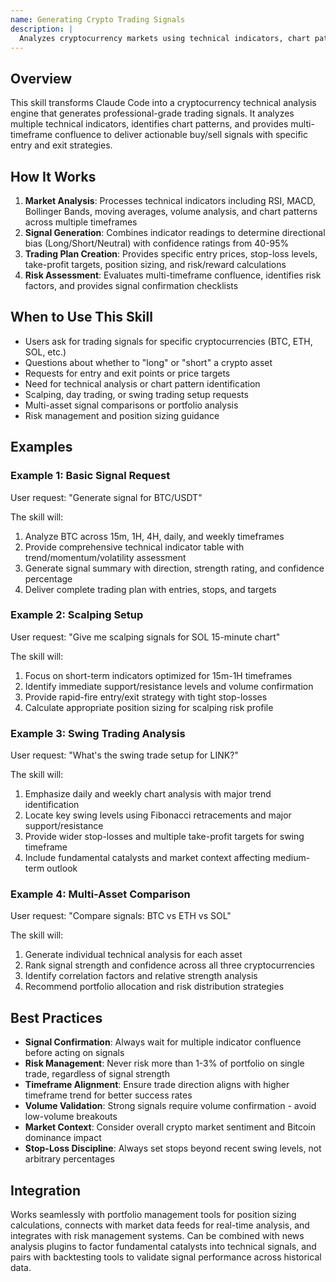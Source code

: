 ```yaml
---
name: Generating Crypto Trading Signals
description: |
  Analyzes cryptocurrency markets using technical indicators, chart patterns, and multi-timeframe analysis to generate actionable trading signals. Activates when users request trading signals, ask about entry/exit points, need technical analysis, or want directional bias for crypto assets. Provides comprehensive signal strength ratings, risk management guidelines, and specific trading plans with entry prices, stop-losses, and take-profit targets.
---
```


## Overview

This skill transforms Claude Code into a cryptocurrency technical analysis engine that generates professional-grade trading signals. It analyzes multiple technical indicators, identifies chart patterns, and provides multi-timeframe confluence to deliver actionable buy/sell signals with specific entry and exit strategies.

## How It Works

1. **Market Analysis**: Processes technical indicators including RSI, MACD, Bollinger Bands, moving averages, volume analysis, and chart patterns across multiple timeframes
2. **Signal Generation**: Combines indicator readings to determine directional bias (Long/Short/Neutral) with confidence ratings from 40-95%
3. **Trading Plan Creation**: Provides specific entry prices, stop-loss levels, take-profit targets, position sizing, and risk/reward calculations
4. **Risk Assessment**: Evaluates multi-timeframe confluence, identifies risk factors, and provides signal confirmation checklists

## When to Use This Skill

- Users ask for trading signals for specific cryptocurrencies (BTC, ETH, SOL, etc.)
- Questions about whether to "long" or "short" a crypto asset
- Requests for entry and exit points or price targets
- Need for technical analysis or chart pattern identification
- Scalping, day trading, or swing trading setup requests
- Multi-asset signal comparisons or portfolio analysis
- Risk management and position sizing guidance

## Examples

### Example 1: Basic Signal Request
User request: "Generate signal for BTC/USDT"

The skill will:
1. Analyze BTC across 15m, 1H, 4H, daily, and weekly timeframes
2. Provide comprehensive technical indicator table with trend/momentum/volatility assessment
3. Generate signal summary with direction, strength rating, and confidence percentage
4. Deliver complete trading plan with entries, stops, and targets

### Example 2: Scalping Setup
User request: "Give me scalping signals for SOL 15-minute chart"

The skill will:
1. Focus on short-term indicators optimized for 15m-1H timeframes
2. Identify immediate support/resistance levels and volume confirmation
3. Provide rapid-fire entry/exit strategy with tight stop-losses
4. Calculate appropriate position sizing for scalping risk profile

### Example 3: Swing Trading Analysis
User request: "What's the swing trade setup for LINK?"

The skill will:
1. Emphasize daily and weekly chart analysis with major trend identification
2. Locate key swing levels using Fibonacci retracements and major support/resistance
3. Provide wider stop-losses and multiple take-profit targets for swing timeframe
4. Include fundamental catalysts and market context affecting medium-term outlook

### Example 4: Multi-Asset Comparison
User request: "Compare signals: BTC vs ETH vs SOL"

The skill will:
1. Generate individual technical analysis for each asset
2. Rank signal strength and confidence across all three cryptocurrencies
3. Identify correlation factors and relative strength analysis
4. Recommend portfolio allocation and risk distribution strategies

## Best Practices

- **Signal Confirmation**: Always wait for multiple indicator confluence before acting on signals
- **Risk Management**: Never risk more than 1-3% of portfolio on single trade, regardless of signal strength
- **Timeframe Alignment**: Ensure trade direction aligns with higher timeframe trend for better success rates
- **Volume Validation**: Strong signals require volume confirmation - avoid low-volume breakouts
- **Market Context**: Consider overall crypto market sentiment and Bitcoin dominance impact
- **Stop-Loss Discipline**: Always set stops beyond recent swing levels, not arbitrary percentages

## Integration

Works seamlessly with portfolio management tools for position sizing calculations, connects with market data feeds for real-time analysis, and integrates with risk management systems. Can be combined with news analysis plugins to factor fundamental catalysts into technical signals, and pairs with backtesting tools to validate signal performance across historical data.